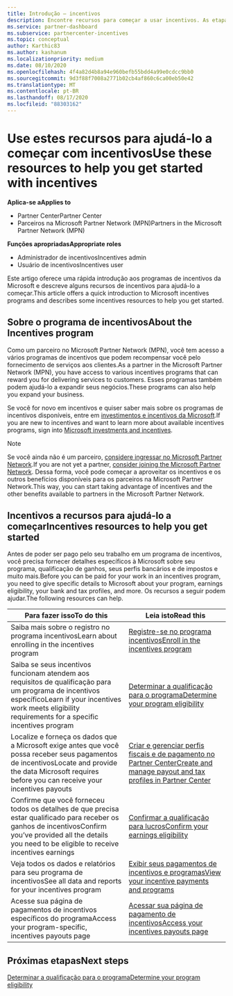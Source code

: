 ```yaml
---
title: Introdução – incentivos
description: Encontre recursos para começar a usar incentivos. As etapas incluem a confirmação de que você atende aos requisitos de qualificação e ao envio de detalhes bancários, de impostos e de pagamento.
ms.service: partner-dashboard
ms.subservice: partnercenter-incentives
ms.topic: conceptual
author: Karthic83
ms.author: kashanum
ms.localizationpriority: medium
ms.date: 08/10/2020
ms.openlocfilehash: 4f4a82d4b8a94e960befb55bdd4a99e0cdcc9bb0
ms.sourcegitcommit: 9d3f88f7008a2771b02cb4af860c6ca00eb50e42
ms.translationtype: MT
ms.contentlocale: pt-BR
ms.lasthandoff: 08/17/2020
ms.locfileid: "88303162"
---
```

# <a name="use-these-resources-to-help-you-get-started-with-incentives"></a><span data-ttu-id="221a7-104">Use estes recursos para ajudá-lo a começar com incentivos</span><span class="sxs-lookup"><span data-stu-id="221a7-104">Use these resources to help you get started with incentives</span></span>

<span data-ttu-id="221a7-105">**Aplica-se a**</span><span class="sxs-lookup"><span data-stu-id="221a7-105">**Applies to**</span></span>

- <span data-ttu-id="221a7-106">Partner Center</span><span class="sxs-lookup"><span data-stu-id="221a7-106">Partner Center</span></span>
- <span data-ttu-id="221a7-107">Parceiros na Microsoft Partner Network (MPN)</span><span class="sxs-lookup"><span data-stu-id="221a7-107">Partners in the Microsoft Partner Network (MPN)</span></span>

<span data-ttu-id="221a7-108">**Funções apropriadas**</span><span class="sxs-lookup"><span data-stu-id="221a7-108">**Appropriate roles**</span></span>

- <span data-ttu-id="221a7-109">Administrador de incentivos</span><span class="sxs-lookup"><span data-stu-id="221a7-109">Incentives admin</span></span>
- <span data-ttu-id="221a7-110">Usuário de incentivos</span><span class="sxs-lookup"><span data-stu-id="221a7-110">Incentives user</span></span>

<span data-ttu-id="221a7-111">Este artigo oferece uma rápida introdução aos programas de incentivos da Microsoft e descreve alguns recursos de incentivos para ajudá-lo a começar.</span><span class="sxs-lookup"><span data-stu-id="221a7-111">This article offers a quick introduction to Microsoft incentives programs and describes some incentives resources to help you get started.</span></span>

## <a name="about-the-incentives-program"></a><span data-ttu-id="221a7-112">Sobre o programa de incentivos</span><span class="sxs-lookup"><span data-stu-id="221a7-112">About the Incentives program</span></span>

<span data-ttu-id="221a7-113">Como um parceiro no Microsoft Partner Network (MPN), você tem acesso a vários programas de incentivos que podem recompensar você pelo fornecimento de serviços aos clientes.</span><span class="sxs-lookup"><span data-stu-id="221a7-113">As a partner in the Microsoft Partner Network (MPN), you have access to various incentives programs that can reward you for delivering services to customers.</span></span> <span data-ttu-id="221a7-114">Esses programas também podem ajudá-lo a expandir seus negócios.</span><span class="sxs-lookup"><span data-stu-id="221a7-114">These programs can also help you expand your business.</span></span>

<span data-ttu-id="221a7-115">Se você for novo em incentivos e quiser saber mais sobre os programas de incentivos disponíveis, entre em [investimentos e incentivos da Microsoft](https://partner.microsoft.com/membership/partner-incentives).</span><span class="sxs-lookup"><span data-stu-id="221a7-115">If you are new to incentives and want to learn more about available incentives programs, sign into [Microsoft investments and incentives](https://partner.microsoft.com/membership/partner-incentives).</span></span>

> [!NOTE]
> <span data-ttu-id="221a7-116">Se você ainda não é um parceiro, [considere ingressar no Microsoft Partner Network](https://partner.microsoft.com/membership).</span><span class="sxs-lookup"><span data-stu-id="221a7-116">If you are not yet a partner, [consider joining the Microsoft Partner Network](https://partner.microsoft.com/membership).</span></span> <span data-ttu-id="221a7-117">Dessa forma, você pode começar a aproveitar os incentivos e os outros benefícios disponíveis para os parceiros na Microsoft Partner Network.</span><span class="sxs-lookup"><span data-stu-id="221a7-117">This way, you can start taking advantage of incentives and the other benefits available to partners in the Microsoft Partner Network.</span></span>  

## <a name="incentives-resources-to-help-you-get-started"></a><span data-ttu-id="221a7-118">Incentivos a recursos para ajudá-lo a começar</span><span class="sxs-lookup"><span data-stu-id="221a7-118">Incentives resources to help you get started</span></span>

<span data-ttu-id="221a7-119">Antes de poder ser pago pelo seu trabalho em um programa de incentivos, você precisa fornecer detalhes específicos à Microsoft sobre seu programa, qualificação de ganhos, seus perfis bancários e de impostos e muito mais.</span><span class="sxs-lookup"><span data-stu-id="221a7-119">Before you can be paid for your work in an incentives program, you need to give specific details to Microsoft about your program, earnings eligibility, your bank and tax profiles, and more.</span></span> <span data-ttu-id="221a7-120">Os recursos a seguir podem ajudar.</span><span class="sxs-lookup"><span data-stu-id="221a7-120">The following resources can help.</span></span>

|  <span data-ttu-id="221a7-121">**Para fazer isso**</span><span class="sxs-lookup"><span data-stu-id="221a7-121">**To do this**</span></span>  |  <span data-ttu-id="221a7-122">**Leia isto**</span><span class="sxs-lookup"><span data-stu-id="221a7-122">**Read this**</span></span>  |
|--------------|-----------|
| <span data-ttu-id="221a7-123">Saiba mais sobre o registro no programa incentivos</span><span class="sxs-lookup"><span data-stu-id="221a7-123">Learn about enrolling in the incentives program</span></span> | [<span data-ttu-id="221a7-124">Registre-se no programa incentivos</span><span class="sxs-lookup"><span data-stu-id="221a7-124">Enroll in the incentives program</span></span>](incentives-enroll.md)  |
| <span data-ttu-id="221a7-125">Saiba se seus incentivos funcionam atendem aos requisitos de qualificação para um programa de incentivos específico</span><span class="sxs-lookup"><span data-stu-id="221a7-125">Learn if your incentives work meets eligibility requirements for a specific incentives program</span></span> | [<span data-ttu-id="221a7-126">Determinar a qualificação para o programa</span><span class="sxs-lookup"><span data-stu-id="221a7-126">Determine your program eligibility</span></span>](incentives-determined-your-program-eligibility.md)  |
| <span data-ttu-id="221a7-127">Localize e forneça os dados que a Microsoft exige antes que você possa receber seus pagamentos de incentivos</span><span class="sxs-lookup"><span data-stu-id="221a7-127">Locate and provide the data Microsoft requires before you can receive your incentives payouts</span></span> | [<span data-ttu-id="221a7-128">Criar e gerenciar perfis fiscais e de pagamento no Partner Center</span><span class="sxs-lookup"><span data-stu-id="221a7-128">Create and manage payout and tax profiles in Partner Center</span></span>](incentives-create-and-manage-your-payout-and-tax-profiles.md)  |
| <span data-ttu-id="221a7-129">Confirme que você forneceu todos os detalhes de que precisa estar qualificado para receber os ganhos de incentivos</span><span class="sxs-lookup"><span data-stu-id="221a7-129">Confirm you’ve provided all the details you need to be eligible to receive incentives earnings</span></span> | [<span data-ttu-id="221a7-130">Confirmar a qualificação para lucros</span><span class="sxs-lookup"><span data-stu-id="221a7-130">Confirm your earnings eligibility</span></span>](incentives-confirm-your-earnings-eligibility.md)  |
| <span data-ttu-id="221a7-131">Veja todos os dados e relatórios para seu programa de incentivos</span><span class="sxs-lookup"><span data-stu-id="221a7-131">See all data and reports for your incentives program</span></span> | [<span data-ttu-id="221a7-132">Exibir seus pagamentos de incentivos e programas</span><span class="sxs-lookup"><span data-stu-id="221a7-132">View your incentive payments and programs</span></span>](understand-incentive-payouts.md)  |
| <span data-ttu-id="221a7-133">Acesse sua página de pagamentos de incentivos específicos do programa</span><span class="sxs-lookup"><span data-stu-id="221a7-133">Access your program-specific, incentives payouts page</span></span> | [<span data-ttu-id="221a7-134">Acessar sua página de pagamento de incentivos</span><span class="sxs-lookup"><span data-stu-id="221a7-134">Access your incentives payouts page</span></span>](incentives-unified-user-guide.md)  |

## <a name="next-steps"></a><span data-ttu-id="221a7-135">Próximas etapas</span><span class="sxs-lookup"><span data-stu-id="221a7-135">Next steps</span></span>

[<span data-ttu-id="221a7-136">Determinar a qualificação para o programa</span><span class="sxs-lookup"><span data-stu-id="221a7-136">Determine your program eligibility</span></span>](incentives-determined-your-program-eligibility.md)